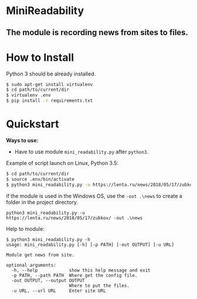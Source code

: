 # MiniReadability

## The module is recording news from sites to files.

# How to Install

Python 3 should be already installed. 

```bash
$ sudo apt-get install virtualenv
$ cd path/to/current/dir
$ virtualenv .env
$ pip install -r requirements.txt 
```

# Quickstart
**Ways to use:**
- Have to use  module `mini_readability.py` after `python3`.


Example of script launch on Linux, Python 3.5:


```bash
$ cd path/to/current/dir
$ source .env/bin/activate
$ python3 mini_readability.py -u https://lenta.ru/news/2018/05/17/zubkov/

```
if the module is used in the Windows OS, use the `-out .\news` to create a folder in the project directory.
```
python3 mini_readability.py -u https://lenta.ru/news/2018/05/17/zubkov/ -out .\news
```

Help to module:
```
$ python3 mini_readability.py -h
usage: mini_readability.py [-h] [-p PATH] [-out OUTPUT] [-u URL]

Module get news from site.

optional arguments:
  -h, --help            show this help message and exit
  -p PATH, --path PATH  Where get the config file.
  -out OUTPUT, --output OUTPUT
                        Where to put the files.
  -u URL, --url URL     Enter site URL
```

